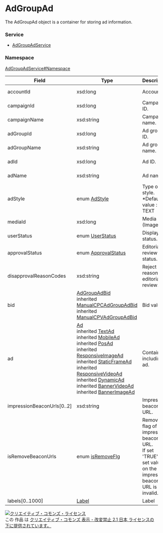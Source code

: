 

# AdGroupAd

The AdGroupAd object is a container for storing ad information.

### Service

+ [AdGroupAdService](../../services/AdGroupAdService.md)

### Namespace

[AdGroupAdService#Namespace](../../services/AdGroupAdService.md#namespace)

| Field | Type | Description | response | get | add | set | remove |
| ----- | ---- | ----------- | -------- | --------- | --------- | --------- | --------- |
| accountId | xsd:long | Account ID. | yes | - | Requirement | Requirement<br/>NotUpdatable | Requirement<br/>NotUpdatable | |
| campaignId | xsd:long | Campaign ID. | yes | - | Requirement | Requirement<br/>NotUpdatable | Requirement<br/>NotUpdatable | |
| campaignName | xsd:string | Campaign name. | yes | - | Ignore | Ignore | Ignore | |
| adGroupId | xsd:long | Ad group ID. | yes | - | Requirement | Requirement<br/>NotUpdatable | Requirement<br/>NotUpdatable | |
| adGroupName | xsd:string | Ad group name. | yes | - | Ignore | Ignore | Ignore | |
| adId | xsd:long | Ad ID. | yes | - | Ignore | Requirement<br/>NotUpdatable | Requirement<br/>NotUpdatable | |
| adName | xsd:string | Ad name. | yes | - | Requirement | Optional<br/>Updatable | Ignore | |
| adStyle | enum [AdStyle](./AdStyle.md) | Type of ad style.<br/>*Default value : TEXT | yes | - | Ignore | Ignore | Ignore | |
| mediaId | xsd:long | Media ID (Image ID). | yes | - | Optional | Optional<br/>Updatable | Ignore | |
| userStatus | enum [UserStatus](./UserStatus.md) | Display status. | yes | - | Requirement | Optional<br/>Updatable | Ignore | |
| approvalStatus | enum [ApprovalStatus](./ApprovalStatus.md) | Editorial review status. | yes | - | Ignore | Ignore | Ignore | |
| disapprovalReasonCodes | xsd:string | Reject reason on editorial review. | yes | - | Ignore | Ignore | Ignore | |
| bid | [AdGroupAdBid](./AdGroupAdBid.md)<br>inherited [ManualCPCAdGroupAdBid](./ManualCPCAdGroupAdBid.md)<br>inherited [ManualCPVAdGroupAdBid](./ManualCPVAdGroupAdBid.md) | Bid value. | yes | - | Optional | Optional<br/>Updatable | Ignore | |
| ad | [Ad](./Ad.md)<br>inherited [TextAd](./TextAd.md)<br>inherited [MobileAd](./MobileAd.md)<br>inherited [PosAd](./PosAd.md)<br>inherited [ResponsiveImageAd](./ResponsiveImageAd.md)<br>inherited [StaticFrameAd](./StaticFrameAd.md)<br>inherited [ResponsiveVideoAd](./ResponsiveVideoAd.md)<br>inherited [DynamicAd](./DynamicAd.md)<br>inherited [BannerVideoAd](./BannerVideoAd.md)<br>inherited [BannerImageAd](./BannerImageAd.md) | Container including ad. | yes | - | Requirement | Optional<br/>Updatable | Ignore | |
| impressionBeaconUrls[0..2] | xsd:string | Impression beacon URL. | yes | - | Optional | Optional<br/>Updatable | Ignore | |
| isRemoveBeaconUrls | enum [isRemoveFlg](./isRemoveFlg.md) | Remove flag of impression beacon URL.<br/>If set &#39;TRUE&#39;, the set value on the impression beacon URL is invalid. | - | - | Ignore | Optional<br/>Updatable | Ignore | |
| labels[0..1000] | [Label](./Label.md) | Label | yes | - | Ignore | Ignore | Ignore | |

<a rel="license" href="http://creativecommons.org/licenses/by-nd/2.1/jp/"><img alt="クリエイティブ・コモンズ・ライセンス" style="border-width:0" src="https://i.creativecommons.org/l/by-nd/2.1/jp/88x31.png" /></a><br />この 作品 は <a rel="license" href="http://creativecommons.org/licenses/by-nd/2.1/jp/">クリエイティブ・コモンズ 表示 - 改変禁止 2.1 日本 ライセンスの下に提供されています。</a>
